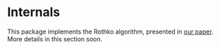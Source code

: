 # Internals

This package implements the Rothko algorithm, presented in [our paper](https://arxiv.org/abs/2211.11912).
More details in this section soon.
